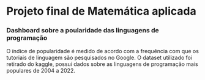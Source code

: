# Projeto final de Matemática aplicada
### Dashboard sobre a poularidade das linguagens de programação

O índice de popularidade é medido de acordo com a frequência com que os tutoriais de linguagem são pesquisados no Google. O dataset utilizado foi retirado do kaggle, possui dados sobre as linguagens de programação mais populares de 2004 a 2022. 
